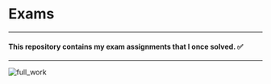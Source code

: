 # Exams

----

#### This repository contains my exam assignments that I once solved. :white_check_mark:

----

![full_work](https://github.com/user-attachments/assets/9269964f-17ca-4b11-b8e2-dd668dc2ed0a)
